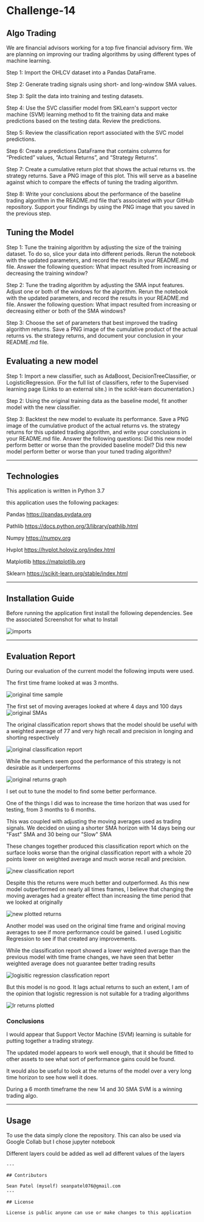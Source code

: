 # Challenge-14

## Algo Trading 

We are financial advisors working for a top five financial advisory firm. We are planning on improving our trading algorithms by using different types of machine learning.   

Step 1: Import the OHLCV dataset into a Pandas DataFrame.

Step 2: Generate trading signals using short- and long-window SMA values.

Step 3: Split the data into training and testing datasets.

Step 4: Use the SVC classifier model from SKLearn's support vector machine (SVM) learning method to fit the training data and make predictions based on the testing data. Review the predictions.

Step 5: Review the classification report associated with the SVC model predictions.

Step 6: Create a predictions DataFrame that contains columns for “Predicted” values, “Actual Returns”, and “Strategy Returns”.

Step 7: Create a cumulative return plot that shows the actual returns vs. the strategy returns. Save a PNG image of this plot. This will serve as a baseline against which to compare the effects of tuning the trading algorithm.

Step 8: Write your conclusions about the performance of the baseline trading algorithm in the README.md file that’s associated with your GitHub repository. Support your findings by using the PNG image that you saved in the previous step.

## Tuning the Model

Step 1: Tune the training algorithm by adjusting the size of the training dataset. To do so, slice your data into different periods. Rerun the notebook with the updated parameters, and record the results in your README.md file. Answer the following question: What impact resulted from increasing or decreasing the training window?

Step 2:  Tune the trading algorithm by adjusting the SMA input features. Adjust one or both of the windows for the algorithm. Rerun the notebook with the updated parameters, and record the results in your README.md file. Answer the following question: What impact resulted from increasing or decreasing either or both of the SMA windows?

Step 3: Choose the set of parameters that best improved the trading algorithm returns. Save a PNG image of the cumulative product of the actual returns vs. the strategy returns, and document your conclusion in your README.md file.

## Evaluating a new model 

Step 1: Import a new classifier, such as AdaBoost, DecisionTreeClassifier, or LogisticRegression. (For the full list of classifiers, refer to the Supervised learning page (Links to an external site.) in the scikit-learn documentation.)

Step 2: Using the original training data as the baseline model, fit another model with the new classifier.

Step 3: Backtest the new model to evaluate its performance. Save a PNG image of the cumulative product of the actual returns vs. the strategy returns for this updated trading algorithm, and write your conclusions in your README.md file. Answer the following questions: Did this new model perform better or worse than the provided baseline model? Did this new model perform better or worse than your tuned trading algorithm?


---

## Technologies
This application is written in Python 3.7  

this application uses the following packages:

Pandas  https://pandas.pydata.org

Pathlib https://docs.python.org/3/library/pathlib.html

Numpy https://numpy.org

Hvplot https://hvplot.holoviz.org/index.html

Matplotlib https://matplotlib.org

Sklearn https://scikit-learn.org/stable/index.html

---

## Installation Guide

Before running the application first install the following dependencies.
See the associated Screenshot for what to Install 

![imports](https://github.com/seanpatel19/Challenge-14/blob/04817cff05989aea7629b9be2d8c92ca377a00ef/Images/imports%20.jpg)




---

## Evaluation Report

During our evaluation of the current model the following imputs were used.

The first time frame looked at was 3 months.

![original time sample](https://github.com/seanpatel19/Challenge-14/blob/04817cff05989aea7629b9be2d8c92ca377a00ef/Images/time%20sample%20original.png)

The first set of moving averages looked at where 4 days and 100 days 
![original SMAs](https://github.com/seanpatel19/Challenge-14/blob/04817cff05989aea7629b9be2d8c92ca377a00ef/Images/SMA%20original.png)

The original classification report shows that the model should be useful with a weighted average of 77 and very high recall and precision in longing and shorting respectively

![original classification report](https://github.com/seanpatel19/Challenge-14/blob/04817cff05989aea7629b9be2d8c92ca377a00ef/Images/original%20classification%20report%20.png)

While the numbers seem good the performance of this strategy is not desirable as it underperforms 

![original returns graph](https://github.com/seanpatel19/Challenge-14/blob/ed60de7fdd7d8a0fb77104fb66908e4b54ba3b89/Images/plotted%20returns.png)

I set out to tune the model to find some better performance.

One of the things I did was to increase the time horizon that was used for testing, from 3 months to 6 months.

This was coupled with adjusting the moving averages used as trading signals. We decided on using a shorter SMA horizon with 14 days being our "Fast" SMA and 30 being our "Slow" SMA 

These changes together produced this classification report which on the surface looks worse than the original classification report with a whole 20 points lower on weighted average and much worse recall and precision.

![new classification report](https://github.com/seanpatel19/Challenge-14/blob/ed60de7fdd7d8a0fb77104fb66908e4b54ba3b89/Images/New%20classifciation%20report.png)

Despite this the returns were much better and outperformed. As this new model outperformed on nearly all times frames, I believe that changing the moving averages had a greater effect than increasing the time period that we looked at originally  

![new plotted returns](https://github.com/seanpatel19/Challenge-14/blob/ed60de7fdd7d8a0fb77104fb66908e4b54ba3b89/Images/new%20plotted%20returns.png)

Another model was used on the original time frame and original moving averages to see if more performance could be gained. I used Logisitic Regression to see if that created any improvements. 

While the classification report showed a lower weighted average than the previous model with time frame changes, we have seen that better weighted average does not guarantee better trading results 

![logisitic regression classfication report](https://github.com/seanpatel19/Challenge-14/blob/ed60de7fdd7d8a0fb77104fb66908e4b54ba3b89/Images/lr%20classifcation%20report.png)

But this model is no good. It lags actual returns to such an extent, I am of the opinion that logistic regression is not suitable for a trading algorithms

![lr returns plotted ](https://github.com/seanpatel19/Challenge-14/blob/ed60de7fdd7d8a0fb77104fb66908e4b54ba3b89/Images/new%20model%20graph.png)


### Conclusions 

I would appear that Support Vector Machine (SVM) learning is suitable for putting together a trading strategy. 

The updated model appears to work well enough, that it should be fitted to other assets to see what sort of performance gains could be found. 

It would also be useful to look at the returns of the model over a very long time horizon to see how well it does. 

During a 6 month timeframe the new 14 and 30 SMA SVM is a winning trading algo.


---

## Usage

To use the data simply clone the repository. This can also be used via Google Collab but I chose jupyter notebook 

Different layers could be added as well ad different values of the layers 
```
---

## Contributors

Sean Patel (myself) seanpatel076@gmail.com
---

## License

License is public anyone can use or make changes to this application
